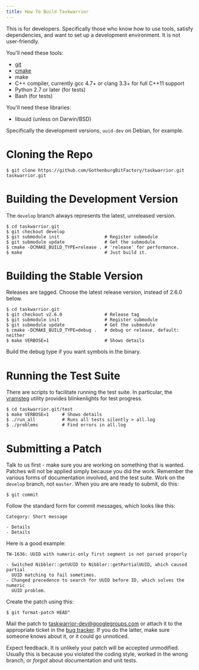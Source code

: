 ```yaml
---
title: How To Build Taskwarrior
---
```


This is for developers.
Specifically those who know how to use tools, satisfy dependencies, and want to set up a development environment.
It is not user-friendly.

You'll need these tools:

-   [git](https://git-scm.com/)
-   [cmake](https://cmake.org)
-   make
-   C++ compiler, currently gcc 4.7+ or clang 3.3+ for full C++11 support
-   Python 2.7 or later (for tests)
-   Bash (for tests)

You'll need these libraries:

-   libuuid (unless on Darwin/BSD)

Specifically the development versions, `uuid-dev` on Debian, for example.


# Cloning the Repo

    $ git clone https://github.com/GothenburgBitFactory/taskwarrior.git taskwarrior.git


# Building the Development Version

The `develop` branch always represents the latest, unreleased version.

    $ cd taskwarrior.git
    $ git checkout develop
    $ git submodule init                 # Register submodule
    $ git submodule update               # Get the submodule
    $ cmake -DCMAKE_BUILD_TYPE=release . # 'release' for performance.
    $ make                               # Just build it.


# Building the Stable Version

Releases are tagged. Choose the latest release version, instead of 2.6.0 below.

    $ cd taskwarrior.git
    $ git checkout v2.6.0                # Release tag
    $ git submodule init                 # Register submodule
    $ git submodule update               # Get the submodule
    $ cmake -DCMAKE_BUILD_TYPE=debug .   # debug or release, default: neither
    $ make VERBOSE=1                     # Shows details

Build the debug type if you want symbols in the binary.


# Running the Test Suite

There are scripts to facilitate running the test suite.
In particular, the [vramsteg](https://gothenburgbitfactory.org/projects/vramsteg) utility provides blinkenlights for test progress.

    $ cd taskwarrior.git/test
    $ make VERBOSE=1     # Shows details
    $ ./run_all          # Runs all tests silently > all.log
    $ ./problems         # Find errors in all.log


# Submitting a Patch

Talk to us first - make sure you are working on something that is wanted.
Patches will not be applied simply because you did the work.
Remember the various forms of documentation involved, and the test suite.
Work on the `develop` branch, not `master`.
When you are are ready to submit, do this:

    $ git commit

Follow the standard form for commit messages, which looks like this:

    Category: Short message

    - Details
    - Details

Here is a good example:

    TW-1636: UUID with numeric-only first segment is not parsed properly

    - Switched Nibbler::getUUID to Nibbler::getPartialUUID, which caused partial
      UUID matching to fail sometimes.
    - Changed precedence to search for UUID before ID, which solves the numeric
      UUID problem.

Create the patch using this:

    $ git format-patch HEAD^

Mail the patch to <taskwarrior-dev@googlegroups.com> or attach it to the appropriate ticket in the [bug tracker](https://github.com/GothenburgBitFactory/taskwarrior/issues).
If you do the latter, make sure someone knows about it, or it could go unnoticed.

Expect feedback.
It is unlikely your patch will be accepted unmodified.
Usually this is because you violated the coding style, worked in the wrong branch, or *forgot* about documentation and unit tests.
